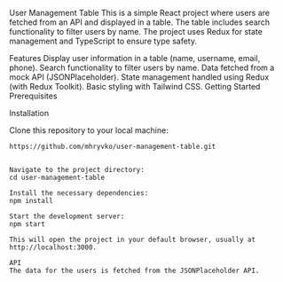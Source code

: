 User Management Table
This is a simple React project where users are fetched from an API and displayed in a table. The table includes search functionality to filter users by name. The project uses Redux for state management and TypeScript to ensure type safety.

Features
Display user information in a table (name, username, email, phone).
Search functionality to filter users by name.
Data fetched from a mock API (JSONPlaceholder).
State management handled using Redux (with Redux Toolkit).
Basic styling with Tailwind CSS.
Getting Started
Prerequisites

Installation

Clone this repository to your local machine:
```
https://github.com/mhryvko/user-management-table.git


Navigate to the project directory:
cd user-management-table

Install the necessary dependencies:
npm install

Start the development server:
npm start

This will open the project in your default browser, usually at http://localhost:3000.

API
The data for the users is fetched from the JSONPlaceholder API.



